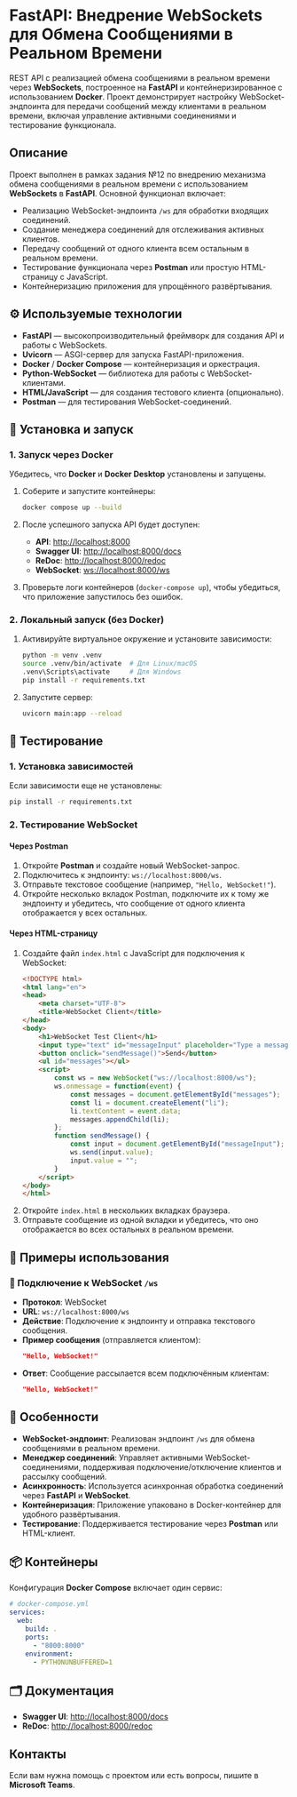 # FastAPI: Внедрение WebSockets для Обмена Сообщениями в Реальном Времени

REST API с реализацией обмена сообщениями в реальном времени через **WebSockets**, построенное на **FastAPI** и контейнеризированное с использованием **Docker**. Проект демонстрирует настройку WebSocket-эндпоинта для передачи сообщений между клиентами в реальном времени, включая управление активными соединениями и тестирование функционала.

## Описание

Проект выполнен в рамках задания №12 по внедрению механизма обмена сообщениями в реальном времени с использованием **WebSockets** в **FastAPI**. Основной функционал включает:

- Реализацию WebSocket-эндпоинта `/ws` для обработки входящих соединений.
- Создание менеджера соединений для отслеживания активных клиентов.
- Передачу сообщений от одного клиента всем остальным в реальном времени.
- Тестирование функционала через **Postman** или простую HTML-страницу с JavaScript.
- Контейнеризацию приложения для упрощённого развёртывания.

## ⚙️ Используемые технологии

- **FastAPI** — высокопроизводительный фреймворк для создания API и работы с WebSockets.
- **Uvicorn** — ASGI-сервер для запуска FastAPI-приложения.
- **Docker** / **Docker Compose** — контейнеризация и оркестрация.
- **Python-WebSocket** — библиотека для работы с WebSocket-клиентами.
- **HTML/JavaScript** — для создания тестового клиента (опционально).
- **Postman** — для тестирования WebSocket-соединений.

## 🚀 Установка и запуск

### 1. Запуск через Docker

Убедитесь, что **Docker** и **Docker Desktop** установлены и запущены.

1. Соберите и запустите контейнеры:
   ```bash
   docker compose up --build
   ```

2. После успешного запуска API будет доступен:  
   - **API**: [http://localhost:8000](http://localhost:8000)  
   - **Swagger UI**: [http://localhost:8000/docs](http://localhost:8000/docs)  
   - **ReDoc**: [http://localhost:8000/redoc](http://localhost:8000/redoc)  
   - **WebSocket**: [ws://localhost:8000/ws](ws://localhost:8000/ws)

3. Проверьте логи контейнеров (`docker-compose up`), чтобы убедиться, что приложение запустилось без ошибок.

### 2. Локальный запуск (без Docker)

1. Активируйте виртуальное окружение и установите зависимости:
   ```bash
   python -m venv .venv
   source .venv/bin/activate  # Для Linux/macOS
   .venv\Scripts\activate     # Для Windows
   pip install -r requirements.txt
   ```

2. Запустите сервер:
   ```bash
   uvicorn main:app --reload
   ```

## 🧪 Тестирование

### 1. Установка зависимостей

Если зависимости еще не установлены:
```bash
pip install -r requirements.txt
```

### 2. Тестирование WebSocket

#### Через Postman
1. Откройте **Postman** и создайте новый WebSocket-запрос.
2. Подключитесь к эндпоинту: `ws://localhost:8000/ws`.
3. Отправьте текстовое сообщение (например, `"Hello, WebSocket!"`).
4. Откройте несколько вкладок Postman, подключите их к тому же эндпоинту и убедитесь, что сообщение от одного клиента отображается у всех остальных.

#### Через HTML-страницу
1. Создайте файл `index.html` с JavaScript для подключения к WebSocket:
   ```html
   <!DOCTYPE html>
   <html lang="en">
   <head>
       <meta charset="UTF-8">
       <title>WebSocket Client</title>
   </head>
   <body>
       <h1>WebSocket Test Client</h1>
       <input type="text" id="messageInput" placeholder="Type a message...">
       <button onclick="sendMessage()">Send</button>
       <ul id="messages"></ul>
       <script>
           const ws = new WebSocket("ws://localhost:8000/ws");
           ws.onmessage = function(event) {
               const messages = document.getElementById("messages");
               const li = document.createElement("li");
               li.textContent = event.data;
               messages.appendChild(li);
           };
           function sendMessage() {
               const input = document.getElementById("messageInput");
               ws.send(input.value);
               input.value = "";
           }
       </script>
   </body>
   </html>
   ```
2. Откройте `index.html` в нескольких вкладках браузера.
3. Отправьте сообщение из одной вкладки и убедитесь, что оно отображается во всех остальных в реальном времени.

## 🧫 Примеры использования

### 🔗 Подключение к WebSocket `/ws`
- **Протокол**: WebSocket
- **URL**: `ws://localhost:8000/ws`
- **Действие**: Подключение к эндпоинту и отправка текстового сообщения.
- **Пример сообщения** (отправляется клиентом):
  ```json
  "Hello, WebSocket!"
  ```
- **Ответ**: Сообщение рассылается всем подключённым клиентам:
  ```json
  "Hello, WebSocket!"
  ```

## 🧾 Особенности

- **WebSocket-эндпоинт**: Реализован эндпоинт `/ws` для обмена сообщениями в реальном времени.
- **Менеджер соединений**: Управляет активными WebSocket-соединениями, поддерживая подключение/отключение клиентов и рассылку сообщений.
- **Асинхронность**: Используется асинхронная обработка соединений через **FastAPI** и **WebSocket**.
- **Контейнеризация**: Приложение упаковано в Docker-контейнер для удобного развёртывания.
- **Тестирование**: Поддерживается тестирование через **Postman** или HTML-клиент.

## 📦 Контейнеры

Конфигурация **Docker Compose** включает один сервис:

```yaml
# docker-compose.yml
services:
  web:
    build: .
    ports:
      - "8000:8000"
    environment:
      - PYTHONUNBUFFERED=1
```

## 🗂️ Документация

- **Swagger UI**: [http://localhost:8000/docs](http://localhost:8000/docs)  
- **ReDoc**: [http://localhost:8000/redoc](http://localhost:8000/redoc)

## Контакты

Если вам нужна помощь с проектом или есть вопросы, пишите в **Microsoft Teams**.